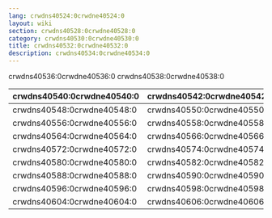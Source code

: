```yaml
---
lang: crwdns40524:0crwdne40524:0
layout: wiki
section: crwdns40528:0crwdne40528:0
category: crwdns40530:0crwdne40530:0
title: crwdns40532:0crwdne40532:0
description: crwdns40534:0crwdne40534:0
---
```


crwdns40536:0crwdne40536:0 crwdns40538:0crwdne40538:0

| crwdns40540:0crwdne40540:0 | crwdns40542:0crwdne40542:0 | crwdns40544:0crwdne40544:0 | crwdns40546:0crwdne40546:0 |
| -------------------------- | -------------------------- | -------------------------- | -------------------------- |
| crwdns40548:0crwdne40548:0 | crwdns40550:0crwdne40550:0 | crwdns40552:0crwdne40552:0 | crwdns40554:0crwdne40554:0 |
| crwdns40556:0crwdne40556:0 | crwdns40558:0crwdne40558:0 | crwdns40560:0crwdne40560:0 | crwdns40562:0crwdne40562:0 |
| crwdns40564:0crwdne40564:0 | crwdns40566:0crwdne40566:0 | crwdns40568:0crwdne40568:0 | crwdns40570:0crwdne40570:0 |
| crwdns40572:0crwdne40572:0 | crwdns40574:0crwdne40574:0 | crwdns40576:0crwdne40576:0 | crwdns40578:0crwdne40578:0 |
| crwdns40580:0crwdne40580:0 | crwdns40582:0crwdne40582:0 | crwdns40584:0crwdne40584:0 | crwdns40586:0crwdne40586:0 |
| crwdns40588:0crwdne40588:0 | crwdns40590:0crwdne40590:0 | crwdns40592:0crwdne40592:0 | crwdns40594:0crwdne40594:0 |
| crwdns40596:0crwdne40596:0 | crwdns40598:0crwdne40598:0 | crwdns40600:0crwdne40600:0 | crwdns40602:0crwdne40602:0 |
| crwdns40604:0crwdne40604:0 | crwdns40606:0crwdne40606:0 | crwdns40608:0crwdne40608:0 | crwdns40610:0crwdne40610:0 |

[^1]: crwdns40612:0crwdne40612:0

[^2]: crwdns40614:0crwdne40614:0

[^3]: crwdns40616:0crwdne40616:0

[^4]: crwdns40618:0crwdne40618:0

[^5]: crwdns40620:0crwdne40620:0

[^6]: crwdns40622:0crwdne40622:0 crwdns40624:0crwdne40624:0 crwdns40626:0crwdne40626:0

[^7]: crwdns40628:0crwdne40628:0
